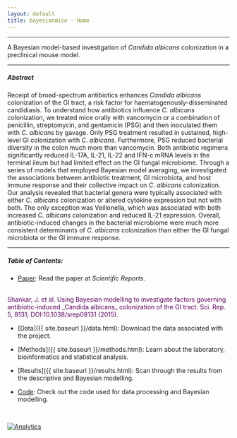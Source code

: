 ```yaml
---
layout: default
title: bayesianmice - Home
---
```

---
A Bayesian model-based investigation of _Candida albicans_ colonization in a preclinical mouse model.

---

##### Abstract
Receipt of broad-spectrum antibiotics enhances _Candida albicans_ colonization of the GI tract, a risk factor for haematogenously-disseminated candidiasis. To understand how antibiotics influence _C. albicans_ colonization, we treated mice orally with vancomycin or a combination of penicillin, streptomycin, and gentamicin (PSG) and then inoculated them with _C. albicans_ by gavage. Only PSG treatment resulted in sustained, high-level GI colonization with _C. albicans_. Furthermore, PSG reduced bacterial diversity in the colon much more than vancomycin. Both antibiotic regimens significantly reduced IL-17A, IL-21, IL-22 and IFN-c mRNA levels in the terminal ileum but had limited effect on the GI fungal microbiome. Through a series of models that employed Bayesian model averaging, we investigated the associations between antibiotic treatment, GI microbiota, and host immune response and their collective impact on _C. albicans_ colonization. Our analysis revealed that bacterial genera were typically associated with either _C. albicans_ colonization or altered cytokine expression but not with both. The only exception was Veillonella, which was associated with both increased _C. albicans_ colonization and reduced IL-21 expression. Overall, antibiotic-induced changes in the bacterial microbiome were much more consistent determinants of _C. albicans_ colonization than either the GI fungal microbiota or the GI immune response.


---
##### Table of Contents:

* [Paper](): Read the paper at _Scientific Reports_.
<br/>
<span style="color:#5e005e;">Shankar, J. et al. Using Bayesian modelling to investigate factors governing antibiotic-induced _Candida albicans_ colonization of the GI tract. Sci. Rep. 5, 8131; DOI:10.1038/srep08131 (2015).</span>

* [Data]({{ site.baseurl }}/data.html): Download the data associated with the project.

* [Methods]({{ site.baseurl }}/methods.html): Learn about the laboratory, bioinformatics and statistical analysis.

* [Results]({{ site.baseurl }}/results.html): Scan through the results from the descriptive and Bayesian modelling.

* [Code](https://github.com/openpencil/bayesianmice): Check out the code used for data processing and Bayesian modelling.
<br/>

<!--Google Analytics Code-->
[![Analytics](https://ga-beacon.appspot.com/UA-59204692-1/bayesianmice/gh-pages/index?pixel)](https://github.com/igrigorik/ga-beacon)
